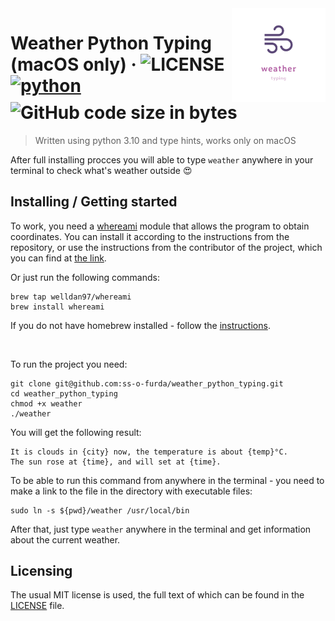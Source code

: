 <img src="./logo.png" alt="Logo of the project" align="right" width="150">

# Weather Python Typing (macOS only) &middot; ![LICENSE](https://img.shields.io/badge/license-MIT-brightgreen) [![python](https://img.shields.io/badge/python-3.10-blue)](https://www.python.org/) ![GitHub code size in bytes](https://img.shields.io/github/languages/code-size/ss-o-furda/weather_python_typing)

> Written using python 3.10 and type hints, works only on macOS

After full installing procces you will able to type `weather` anywhere in your terminal to check what's weather outside 😍

## Installing / Getting started

To work, you need a [whereami](https://github.com/robmathers/WhereAmI) module that allows the program to obtain coordinates.
You can install it according to the instructions from the repository, or use the instructions from the contributor of the project, which you can find at [the link](https://github.com/robmathers/WhereAmI/issues/4).

Or just run the following commands:

```shell
brew tap welldan97/whereami
brew install whereami
```

If you do not have homebrew installed - follow the [instructions](https://brew.sh/).

</br>

To run the project you need:

```shell
git clone git@github.com:ss-o-furda/weather_python_typing.git
cd weather_python_typing
chmod +x weather
./weather
```

You will get the following result:

```shell
It is clouds in {city} now, the temperature is about {temp}°C.
The sun rose at {time}, and will set at {time}.
```

To be able to run this command from anywhere in the terminal - you need to make a link to the file in the directory with executable files:

```shell
sudo ln -s ${pwd}/weather /usr/local/bin
```

After that, just type `weather` anywhere in the terminal and get information about the current weather.

## Licensing

The usual MIT license is used, the full text of which can be found in the [LICENSE](/LICENSE) file.

